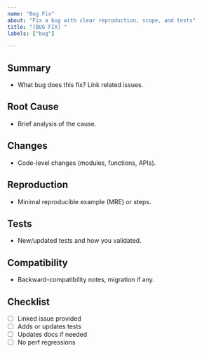 ```yaml
---
name: "Bug Fix"
about: "Fix a bug with clear reproduction, scope, and tests"
title: "[BUG FIX] "
labels: ["bug"]

---
```


## Summary
- What bug does this fix? Link related issues.

## Root Cause
- Brief analysis of the cause.

## Changes
- Code-level changes (modules, functions, APIs).

## Reproduction
- Minimal reproducible example (MRE) or steps.

## Tests
- New/updated tests and how you validated.

## Compatibility
- Backward-compatibility notes, migration if any.

## Checklist
- [ ] Linked issue provided
- [ ] Adds or updates tests
- [ ] Updates docs if needed
- [ ] No perf regressions
